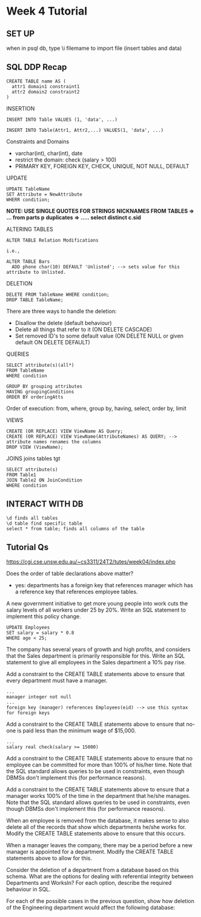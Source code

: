 # Week 4 Tutorial

## SET UP 
when in psql db, type \i filemame to import file (insert tables and data)

## SQL DDP Recap

```
CREATE TABLE name AS (
  attr1 domain1 constraint1
  attr2 domain2 constraint2
)
```

INSERTION 
```
INSERT INTO Table VALUES (1, 'data', ...) 
```

```
INSERT INTO Table(Attr1, Attr2,...) VALUES(1, 'data', ...) 
```

Constraints and Domains 
- varchar(int), char(int), date
- restrict the domain: check (salary > 100)
- PRIMARY KEY, FOREIGN KEY, CHECK, UNIQUE, NOT NULL, DEFAULT 

UPDATE
```
UPDATE TableName
SET Attribute = NewAttribute 
WHERR condition; 
```

**NOTE: USE SINGLE QUOTES FOR STRINGS** 
**NICKNAMES FROM TABLES => ... from parts p** 
**duplicates => ..... select  distinct c.sid** 

ALTERING TABLES 
```
ALTER TABLE Relation Modifications

i.e., 

ALTER TABLE Bars
  ADD phone char(10) DEFAULT 'Unlisted'; --> sets value for this attribute to Unlisted.
```

DELETION
```
DELETE FROM TableName WHERE condition;
DROP TABLE TableName;
```

There are three ways to handle the deletion:
  - Disallow the delete (default behaviour)
  - Delete all things that refer to it (ON DELETE CASCADE)
  - Set removed ID's to some default value (ON DELETE NULL or given default ON DELETE DEFAULT)

QUERIES
```
SELECT attribute(s)(all*)
FROM TableName
WHERE condition

GROUP BY grouping attributes
HAVING groupingConditions
ORDER BY orderingAtts
```

Order of execution: from, where, group by, having, select, order by, limit

VIEWS
```
CREATE (OR REPLACE) VIEW ViewName AS Query;
CREATE (OR REPLACE) VIEW ViewName(AttributeNames) AS QUERY; --> attribute names renames the columns
DROP VIEW (ViewName);
```

JOINS 
joins tables tgt

```
SELECT attribute(s)
FROM Table1
JOIN Table2 ON JoinCondition
WHERE condition
```
## INTERACT WITH DB

```
\d finds all tables
\d table find specific table 
select * from table; finds all columns of the table
```

## Tutorial Qs 
https://cgi.cse.unsw.edu.au/~cs3311/24T2/tutes/week04/index.php

Does the order of table declarations above matter?
- yes: departments has a foreign key that references manager which has a reference key that references employee tables. 

A new government initiative to get more young people into work cuts the salary levels of all workers under 25 by 20%. Write an SQL statement to implement this policy change.

```
UPDATE Employees
SET salary = salary * 0.8
WHERE age < 25;
```

The company has several years of growth and high profits, and considers that the Sales department is primarily responsible for this. Write an SQL statement to give all employees in the Sales department a 10% pay rise.

Add a constraint to the CREATE TABLE statements above to ensure that every department must have a manager.
```
...
manager integer not null
...
foreign key (manager) references Employees(eid) --> use this syntax for foreign keys 
```

Add a constraint to the CREATE TABLE statements above to ensure that no-one is paid less than the minimum wage of $15,000.
```
...
salary real check(salary >= 15000)
```

Add a constraint to the CREATE TABLE statements above to ensure that no employee can be committed for more than 100% of his/her time. Note that the SQL standard allows queries to be used in constraints, even though DBMSs don't implement this (for performance reasons).

Add a constraint to the CREATE TABLE statements above to ensure that a manager works 100% of the time in the department that he/she manages. Note that the SQL standard allows queries to be used in constraints, even though DBMSs don't implement this (for performance reasons).

When an employee is removed from the database, it makes sense to also delete all of the records that show which departments he/she works for. Modify the CREATE TABLE statements above to ensure that this occurs.

When a manager leaves the company, there may be a period before a new manager is appointed for a department. Modify the CREATE TABLE statements above to allow for this.

Consider the deletion of a department from a database based on this schema. What are the options for dealing with referential integrity between Departments and WorksIn? For each option, describe the required behaviour in SQL.

For each of the possible cases in the previous question, show how deletion of the Engineering department would affect the following database:

